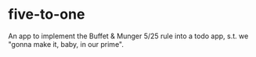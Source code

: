 # five-to-one
An app to implement the Buffet &amp; Munger 5/25 rule into a todo app, s.t. we "gonna make it, baby, in our prime".
